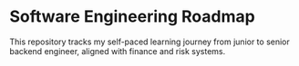 # Software Engineering Roadmap

This repository tracks my self-paced learning journey from junior to senior backend engineer, aligned with finance and risk systems.
